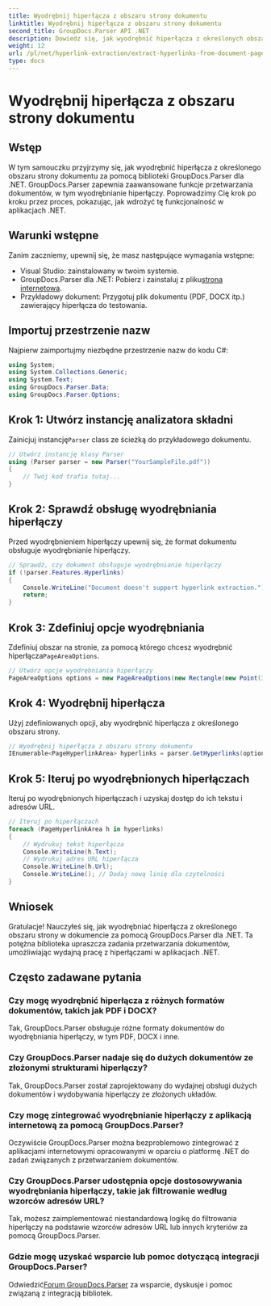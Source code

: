 ```yaml
---
title: Wyodrębnij hiperłącza z obszaru strony dokumentu
linktitle: Wyodrębnij hiperłącza z obszaru strony dokumentu
second_title: GroupDocs.Parser API .NET
description: Dowiedz się, jak wyodrębnić hiperłącza z określonych obszarów dokumentu za pomocą GroupDocs.Parser dla .NET. Zwiększ swoje możliwości przetwarzania dokumentów.
weight: 12
url: /pl/net/hyperlink-extraction/extract-hyperlinks-from-document-page-area/
type: docs
---
```

# Wyodrębnij hiperłącza z obszaru strony dokumentu

## Wstęp
W tym samouczku przyjrzymy się, jak wyodrębnić hiperłącza z określonego obszaru strony dokumentu za pomocą biblioteki GroupDocs.Parser dla .NET. GroupDocs.Parser zapewnia zaawansowane funkcje przetwarzania dokumentów, w tym wyodrębnianie hiperłączy. Poprowadzimy Cię krok po kroku przez proces, pokazując, jak wdrożyć tę funkcjonalność w aplikacjach .NET.
## Warunki wstępne
Zanim zaczniemy, upewnij się, że masz następujące wymagania wstępne:
- Visual Studio: zainstalowany w twoim systemie.
- GroupDocs.Parser dla .NET: Pobierz i zainstaluj z pliku[strona internetowa](https://releases.groupdocs.com/parser/net/).
- Przykładowy dokument: Przygotuj plik dokumentu (PDF, DOCX itp.) zawierający hiperłącza do testowania.

## Importuj przestrzenie nazw
Najpierw zaimportujmy niezbędne przestrzenie nazw do kodu C#:
```csharp
using System;
using System.Collections.Generic;
using System.Text;
using GroupDocs.Parser.Data;
using GroupDocs.Parser.Options;
```
## Krok 1: Utwórz instancję analizatora składni
 Zainicjuj instancję`Parser` class ze ścieżką do przykładowego dokumentu.
```csharp
// Utwórz instancję klasy Parser
using (Parser parser = new Parser("YourSampleFile.pdf"))
{
    // Twój kod trafia tutaj...
}
```
## Krok 2: Sprawdź obsługę wyodrębniania hiperłączy
Przed wyodrębnieniem hiperłączy upewnij się, że format dokumentu obsługuje wyodrębnianie hiperłączy.
```csharp
// Sprawdź, czy dokument obsługuje wyodrębnianie hiperłączy
if (!parser.Features.Hyperlinks)
{
    Console.WriteLine("Document doesn't support hyperlink extraction.");
    return;
}
```
## Krok 3: Zdefiniuj opcje wyodrębniania
 Zdefiniuj obszar na stronie, za pomocą którego chcesz wyodrębnić hiperłącza`PageAreaOptions`.
```csharp
// Utwórz opcje wyodrębniania hiperłączy
PageAreaOptions options = new PageAreaOptions(new Rectangle(new Point(380, 90), new Size(150, 50)));
```
## Krok 4: Wyodrębnij hiperłącza
Użyj zdefiniowanych opcji, aby wyodrębnić hiperłącza z określonego obszaru strony.
```csharp
// Wyodrębnij hiperłącza z obszaru strony dokumentu
IEnumerable<PageHyperlinkArea> hyperlinks = parser.GetHyperlinks(options);
```
## Krok 5: Iteruj po wyodrębnionych hiperłączach
Iteruj po wyodrębnionych hiperłączach i uzyskaj dostęp do ich tekstu i adresów URL.
```csharp
// Iteruj po hiperłączach
foreach (PageHyperlinkArea h in hyperlinks)
{
    // Wydrukuj tekst hiperłącza
    Console.WriteLine(h.Text);
    // Wydrukuj adres URL hiperłącza
    Console.WriteLine(h.Url);
    Console.WriteLine(); // Dodaj nową linię dla czytelności
}
```

## Wniosek
Gratulacje! Nauczyłeś się, jak wyodrębniać hiperłącza z określonego obszaru strony w dokumencie za pomocą GroupDocs.Parser dla .NET. Ta potężna biblioteka upraszcza zadania przetwarzania dokumentów, umożliwiając wydajną pracę z hiperłączami w aplikacjach .NET.

## Często zadawane pytania
### Czy mogę wyodrębnić hiperłącza z różnych formatów dokumentów, takich jak PDF i DOCX?
Tak, GroupDocs.Parser obsługuje różne formaty dokumentów do wyodrębniania hiperłączy, w tym PDF, DOCX i inne.
### Czy GroupDocs.Parser nadaje się do dużych dokumentów ze złożonymi strukturami hiperłączy?
Tak, GroupDocs.Parser został zaprojektowany do wydajnej obsługi dużych dokumentów i wydobywania hiperłączy ze złożonych układów.
### Czy mogę zintegrować wyodrębnianie hiperłączy z aplikacją internetową za pomocą GroupDocs.Parser?
Oczywiście GroupDocs.Parser można bezproblemowo zintegrować z aplikacjami internetowymi opracowanymi w oparciu o platformę .NET do zadań związanych z przetwarzaniem dokumentów.
### Czy GroupDocs.Parser udostępnia opcje dostosowywania wyodrębniania hiperłączy, takie jak filtrowanie według wzorców adresów URL?
Tak, możesz zaimplementować niestandardową logikę do filtrowania hiperłączy na podstawie wzorców adresów URL lub innych kryteriów za pomocą GroupDocs.Parser.
### Gdzie mogę uzyskać wsparcie lub pomoc dotyczącą integracji GroupDocs.Parser?
 Odwiedzić[Forum GroupDocs.Parser](https://forum.groupdocs.com/c/parser/17) za wsparcie, dyskusje i pomoc związaną z integracją bibliotek.